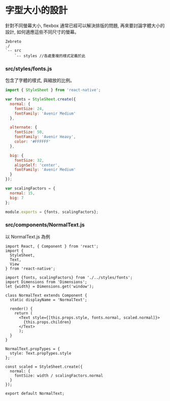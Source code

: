 # 字型大小的設計

針對不同螢幕大小, flexbox 通常已經可以解決排版的問題, 再來要討論字體大小的設計, 如何適應這些不同尺寸的螢幕。

```
Zebreto
./
`-- src
    `-- styles //各處重複的樣式定義於此
```

### src/styles/fonts.js
包含了字體的樣式, 與縮放的比例。

```javascript
import { StyleSheet } from 'react-native';

var fonts = StyleSheet.create({
  normal: {
    fontSize: 24,
    fontFamily: 'Avenir Medium'
  },

  alternate: {
    fontSize: 50,
    fontFamily: 'Avenir Heavy',
    color: '#FFFFFF'
  },

  big: {
    fontSize: 32,
    alignSelf: 'center',
    fontFamily: 'Avenir Medium'
  }
});

var scalingFactors = {
  normal: 15,
  big: 7
};

module.exports = {fonts, scalingFactors};
```

### src/components/NormalText.js
以 NormalText.js 為例 
```
import React, { Component } from 'react';
import {
  StyleSheet,
  Text,
  View
} from 'react-native';

import {fonts, scalingFactors} from './../styles/fonts';
import Dimensions from 'Dimensions';
let {width} = Dimensions.get('window');

class NormalText extends Component {
  static displayName = 'NormalText';

  render() {
    return (
      <Text style={[this.props.style, fonts.normal, scaled.normal]}>
        {this.props.children}
      </Text>
      );
  }
}

NormalText.propTypes = {
  style: Text.propTypes.style
};

const scaled = StyleSheet.create({
  normal: {
    fontSize: width / scalingFactors.normal
  }
});

export default NormalText;
```
